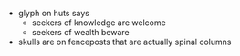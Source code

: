 - glyph on huts says
	- seekers of knowledge are welcome
	- seekers of wealth beware
- skulls are on fenceposts that are actually spinal columns